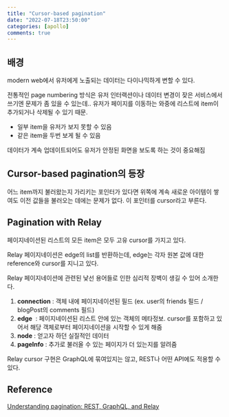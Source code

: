 ```yaml
---
title: "Cursor-based pagination"
date: "2022-07-18T23:50:00"
categories: [apollo]
comments: true
---
```


## 배경

modern web에서 유저에게 노출되는 데이터는 다이나믹하게 변할 수 있다. 

전통적인 page numbering 방식은 유저 인터랙션이나 데이터 변경이 잦은 서비스에서 쓰기엔 문제가 좀 있을 수 있는데.. 유저가 페이지를 이동하는 와중에 리스트에 item이 추가되거나 삭제될 수 있기 때문.

- 일부 item을 유저가 보지 못할 수 있음
- 같은 item을 두번 보게 될 수 있음

데이터가 계속 업데이트되어도 유저가 안정된 화면을 보도록 하는 것이 중요해짐

## ****Cursor-based pagination의 등장****

어느 item까지 불러왔는지 가리키는 포인터가 있다면 위쪽에 계속 새로운 아이템이 쌓여도 이전 값들을 불러오는 데에는 문제가 없다. 이 포인터를 cursor라고 부른다. 

## Pagination with Relay

페이지네이션된 리스트의 모든 item은 모두 고유 cursor를 가지고 있다.

Relay 페이지네이션은 edge의 list를 반환하는데, edge는 각자 원본 값에 대한 reference와 cursor를 지니고 있다.

Relay 페이지네이션에 관련된 낯선 용어들로 인한 심리적 장벽이 생길 수 있어 소개한다.

1. **connection** : 객체 내에 페이지네이션된 필드 (ex. user의 friends 필드 / blogPost의 comments 필드)
2. **edge**  : 페이지네이션된 리스트 안에 있는 객체의 메타정보. cursor를 포함하고 있어서 해당 객체로부터 페이지네이션을 시작할 수 있게 해줌
3. **node** : 얻고자 하던 실질적인 데이터
4. **pageInfo** : 추가로 불러올 수 있는 페이지가 더 있는지를 알려줌

Relay cursor 구현은 GraphQL에 묶여있지는 않고, REST나 어떤 API에도 적용할 수 있다.

## Reference

[Understanding pagination: REST, GraphQL, and Relay](https://www.apollographql.com/blog/graphql/pagination/understanding-pagination-rest-graphql-and-relay/#.lor7ia8hk)